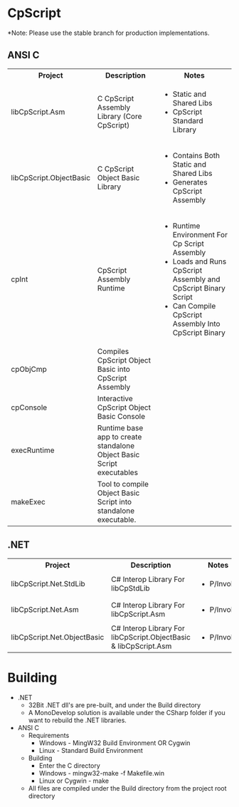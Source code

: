 CpScript
==================================

*Note: Please use the stable branch for production implementations.



ANSI C
----------------------------------

<table>
  <tr>
    <th>Project</th><th>Description</th><th>Notes</th>
  </tr>
  <tr>
    <td>libCpScript.Asm</td>
	<td>C CpScript Assembly Library (Core CpScript)</td>
	<td>
	  <ul>
	    <li>Static and Shared Libs</li>
		<li>CpScript Standard Library</li>
	  </ul>
	</td>
  </tr>
  <tr>
    <td>libCpScript.ObjectBasic</td>
	<td>C CpScript Object Basic Library</td>
	<td>
	  <ul>
	    <li>Contains Both Static and Shared Libs</li>
		<li>Generates CpScript Assembly</li>
	  </ul>
    </td>
  </tr>
  <tr>
    <td>cpInt</td>
	<td>CpScript Assembly Runtime</td>
	<td>
	  <ul>
	    <li>Runtime Environment For Cp Script Assembly</li>
		<li>Loads and Runs CpScript Assembly and CpScript Binary Script</li>
		<li>Can Compile CpScript Assembly Into CpScript Binary</li>
	  </ul>
    </td>
  </tr>
  <tr>
    <td>cpObjCmp</td>
	<td>Compiles CpScript Object Basic into CpScript Assembly</td>
	<td></td>
  </tr>
  <tr>
    <td>cpConsole</td>
	<td>Interactive CpScript Object Basic Console</td>
	<td></td>
  </tr>
  <tr>
    <td>execRuntime</td>
	<td>Runtime base app to create standalone Object Basic Script executables</td>
	<td></td>
  </tr>
  <tr>
    <td>makeExec</td>
	<td>Tool to compile Object Basic Script into standalone executable.</td>
	<td></td>
  </tr>
</table>
	
.NET
----------------------------------

<table>
  <tr>
    <th>Project</th><th>Description</th><th>Notes</th>
  </tr>
  <tr>
    <td>libCpScript.Net.StdLib</td>
	<td>C# Interop Library For libCpStdLib</td>
	<td>
	  <ul>
	    <li>P/Invoke</li>
	  </ul>
	</td>
  </tr>
  <tr>
    <td>libCpScript.Net.Asm</td>
	<td>C# Interop Library For libCpScript.Asm</td>
	<td>
	  <ul>
	    <li>P/Invoke</li>
	  </ul>
	</td>
  </tr>
  <tr>
    <td>libCpScript.Net.ObjectBasic</td>
	<td>C# Interop Library For libCpScript.ObjectBasic & libCpScript.Asm</td>
	<td>
	  <ul>
	    <li>P/Invoke</li>
	  </ul>
	</td>
  </tr>
</table>	

Building
==================================

<ul>
	<li>.NET
		<ul>
			<li>32Bit .NET dll's are pre-built, and under the Build directory</li>
			<li>A MonoDevelop solution is available under the CSharp folder if you want to rebuild the .NET libraries.</li>
		</ul>
	</li>
	<li>ANSI C
		<ul>
			<li>Requirements
				<ul>
					<li>Windows - MingW32 Build Environment OR Cygwin</li>
					<li>Linux - Standard Build Environment</li>
				</ul>
			</li>
			<li>Building
				<ul>
					<li>Enter the C directory</li>
					<li>Windows - mingw32-make -f Makefile.win</li>
					<li>Linux or Cygwin - make</li>
				</ul>
			</li>
			<li>All files are compiled under the Build directory from the project root directory</li>
		</ul>
	</li>
</ul>
  
	
